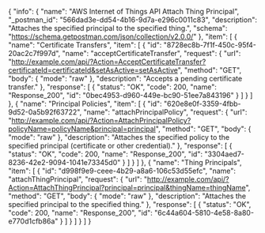 {
  "info": {
    "name": "AWS Internet of Things API Attach Thing Principal",
    "_postman_id": "566dad3e-dd54-4b16-9d7a-e296c0011c83",
    "description": "Attaches the specified principal to the specified thing.",
    "schema": "https://schema.getpostman.com/json/collection/v2.0.0/"
  },
  "item": [
    {
      "name": "Certificate Transfers",
      "item": [
        {
          "id": "8728ec8b-7f1f-450c-95f4-20ac2c7f997d",
          "name": "acceptCertificateTransfer",
          "request": {
            "url": "http://example.com/api/?Action=AcceptCertificateTransfer?certificateId=certificateId&setAsActive=setAsActive",
            "method": "GET",
            "body": {
              "mode": "raw"
            },
            "description": "Accepts a pending certificate transfer."
          },
          "response": [
            {
              "status": "OK",
              "code": 200,
              "name": "Response_200",
              "id": "0bec4953-d960-449e-bc90-51ee7a843196"
            }
          ]
        }
      ]
    },
    {
      "name": "Principal Policies",
      "item": [
        {
          "id": "620e8e0f-3359-4fbb-9d52-0a5b92f63722",
          "name": "attachPrincipalPolicy",
          "request": {
            "url": "http://example.com/api/?Action=AttachPrincipalPolicy?policyName=policyName&principal=principal",
            "method": "GET",
            "body": {
              "mode": "raw"
            },
            "description": "Attaches the specified policy to the specified principal (certificate or other credential)."
          },
          "response": [
            {
              "status": "OK",
              "code": 200,
              "name": "Response_200",
              "id": "3304aed7-8236-42e2-9094-1041e73345d0"
            }
          ]
        }
      ]
    },
    {
      "name": "Thing Principals",
      "item": [
        {
          "id": "d998f9e9-ceee-4b29-a8a6-106c53d55efc",
          "name": "attachThingPrincipal",
          "request": {
            "url": "http://example.com/api/?Action=AttachThingPrincipal?principal=principal&thingName=thingName",
            "method": "GET",
            "body": {
              "mode": "raw"
            },
            "description": "Attaches the specified principal to the specified thing."
          },
          "response": [
            {
              "status": "OK",
              "code": 200,
              "name": "Response_200",
              "id": "6c44a604-5810-4e58-8a80-e770d1cfb86a"
            }
          ]
        }
      ]
    }
  ]
}
